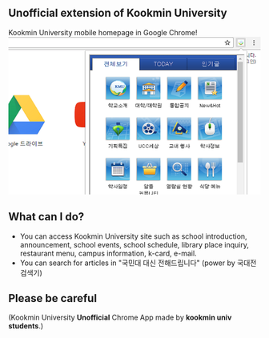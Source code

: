 ## Unofficial extension of Kookmin University
Kookmin University mobile homepage in Google Chrome!
![ScreenShot](https://github.com/minwook-shin/kookmin-university-home/blob/master/resource/screenshot.PNG)
## What can I do? 
* You can access Kookmin University site such as school introduction, announcement, school events, school schedule, library place inquiry, restaurant menu, campus information, k-card, e-mail.
* You can search for articles in "국민대 대신 전해드립니다" (power by 국대전 검색기)

## Please be careful
(Kookmin University <b>Unofficial</b> Chrome App made by <b>kookmin univ students</b>.)